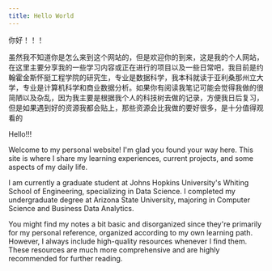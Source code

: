 ```yaml
---
title: Hello World
---
```

你好！！！

虽然我不知道你是怎么来到这个网站的，但是欢迎你的到来，这是我的个人网站，在这里主要分享我的一些学习内容或正在进行的项目以及一些日常吧，我目前是约翰霍金斯怀挺工程学院的研究生，专业是数据科学，我本科就读于亚利桑那州立大学，专业是计算机科学和商业数据分析。如果你有阅读我笔记可能会觉得我做的很简陋以及杂乱，因为我主要是根据我个人的科技树去做的记录，方便我日后复习，但是如果遇到好的资源我都会贴上，那些资源会比我做的要好很多，是十分值得观看的

Hello!!!

Welcome to my personal website! I'm glad you found your way here. This site is where I share my learning experiences, current projects, and some aspects of my daily life.

I am currently a graduate student at Johns Hopkins University's Whiting School of Engineering, specializing in Data Science. I completed my undergraduate degree at Arizona State University, majoring in Computer Science and Business Data Analytics.

You might find my notes a bit basic and disorganized since they're primarily for my personal reference, organized according to my own learning path. However, I always include high-quality resources whenever I find them. These resources are much more comprehensive and are highly recommended for further reading.